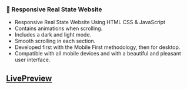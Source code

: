 ### 🏡 Responsive Real State Website

- Responsive Real State Website Using HTML CSS & JavaScript
- Contains animations when scrolling.
- Includes a dark and light mode.
- Smooth scrolling in each section.
- Developed first with the Mobile First methodology, then for desktop.
- Compatible with all mobile devices and with a beautiful and pleasant user interface.

## [LivePreview](https://businesspepega.github.io/Responsive-Real-State-Website/)
